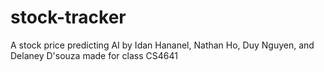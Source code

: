 # stock-tracker
A stock price predicting AI by Idan Hananel, Nathan Ho, Duy Nguyen, and Delaney D'souza made for class CS4641